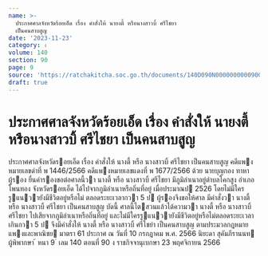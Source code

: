 ```yaml
---
name: >-
  ประกาศศาลจังหวัดร้อยเอ็ด เรื่อง คำสั่งให้ นายงตี้ หรือนางสาวบิ้ ศรีไชยา
  เป็นคนสาบสูญ
date: '2023-11-23'
category: ง
volume: 140
section: 90
page: 9
source: 'https://ratchakitcha.soc.go.th/documents/140D090N0000000000900.pdf'
draft: true
---
```


# ประกาศศาลจังหวัดร้อยเอ็ด เรื่อง คำสั่งให้ นายงตี้ หรือนางสาวบิ้ ศรีไชยา เป็นคนสาบสูญ

ประกาศศาลจังหวัดรอยเอ็ด เรื่อง คําสั่งให้ นางตี้ หรือ นางสาวบิ้ ศรีไชยา เป็นคนสาบสูญ คดีแพงหมายเลขดําที่ พ 1446/2566 คดีแพงหมายเลขแดงที่ พ 1677/2566 ด้วย นายบุญกอง ทาหา ผู้รอง ยื่นคํารองขอต่อศาลนี้วา นางตี้ หรือ นางสาวบิ้ ศรีไชยา มีภูมิลําเนาอยู่ตําบลโคกสูง อําเภอโพนทอง จังหวัดรอยเอ็ด ได้ไปจากภูมิลําเนาหรือถิ่นที่อยู่ เมื่อประมาณป 2526 โดยไม่มีใครรูแนวายังมีชีวิตอยู่หรือไม่ ตลอดระยะเวลากวา 5 ป ผู้รองจึงขอให้ศาล มีคําสั่งวา นางตี้ หรือ นางสาวบิ้ ศรีไชยา เป็นคนสาบสูญ บัดนี้ ศาลนี้ไตสวนแล้วได้ความวา นางตี้ หรือ นางสาวบิ้ ศรีไชยา ไปเสียจากภูมิลําเนาหรือถิ่นที่อยู่ และไม่มีใครรูแนวายังมีชีวิตอยู่หรือไม่ตลอดระยะเวลาเกินกวา 5 ป จึงมีคําสั่งให้ นางตี้ หรือ นางสาวบิ้ ศรีไชยำ เป็นคนสาบสูญ ตามประมวลกฎหมายแพงและพาณิชย มาตรา 61 ประกาศ ณ วันที่ 10 กรกฎาคม พ.ศ. 2566 นิยะดา สุคัมภีรานนท ผู้พิพากษา ้ หนา 9 ่ เลม 140 ตอนที่ 90 ง ราชกิจจานุเบกษา 23 พฤศจิกายน 2566
